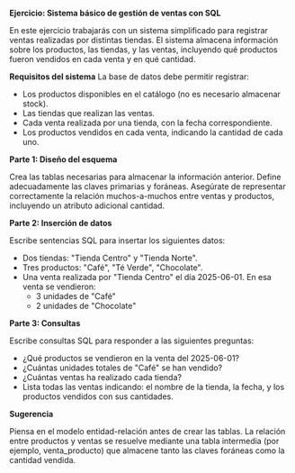 **Ejercicio: Sistema básico de gestión de ventas con SQL**

En este ejercicio trabajarás con un sistema simplificado para registrar ventas realizadas por distintas tiendas. El sistema almacena información sobre los productos, las tiendas, y las ventas, incluyendo qué productos fueron vendidos en cada venta y en qué cantidad.

**Requisitos del sistema**
La base de datos debe permitir registrar:
- Los productos disponibles en el catálogo (no es necesario almacenar stock).
- Las tiendas que realizan las ventas.
- Cada venta realizada por una tienda, con la fecha correspondiente.
- Los productos vendidos en cada venta, indicando la cantidad de cada uno.


**Parte 1: Diseño del esquema**

Crea las tablas necesarias para almacenar la información anterior. Define adecuadamente las claves primarias y foráneas.
Asegúrate de representar correctamente la relación muchos-a-muchos entre ventas y productos, incluyendo un atributo adicional cantidad.


**Parte 2: Inserción de datos**

Escribe sentencias SQL para insertar los siguientes datos:
- Dos tiendas: "Tienda Centro" y "Tienda Norte".
- Tres productos: "Café", "Té Verde", "Chocolate".
- Una venta realizada por "Tienda Centro" el día 2025-06-01. En esa venta se vendieron:
    - 3 unidades de "Café"
    - 2 unidades de "Chocolate"


**Parte 3: Consultas**

Escribe consultas SQL para responder a las siguientes preguntas:
- ¿Qué productos se vendieron en la venta del 2025-06-01?
- ¿Cuántas unidades totales de "Café" se han vendido?
- ¿Cuántas ventas ha realizado cada tienda?
- Lista todas las ventas indicando: el nombre de la tienda, la fecha, y los productos vendidos con sus cantidades.


**Sugerencia**

Piensa en el modelo entidad-relación antes de crear las tablas. La relación entre productos y ventas se resuelve mediante una tabla intermedia (por ejemplo, venta_producto) que almacene tanto las claves foráneas como la cantidad vendida.
